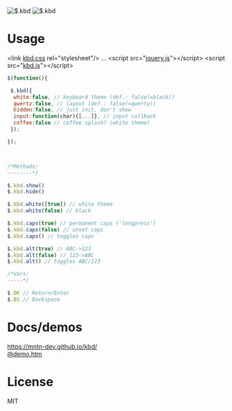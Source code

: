 <img src="https://mntn-dev.github.io/kbd/kbd.gif" alt="$.kbd"/>
<img src="https://mntn-dev.github.io/kbd/kbd-w.png" alt="$.kbd"/>


# Usage


&lt;link <a href="https://raw.githubusercontent.com/mntn-dev/kbd/master/kbd.css" tyrget="_blank">kbd.css</a> rel="stylesheet"/&gt;
...
&lt;script src="<a href="https://ajax.googleapis.com/ajax/libs/jquery/3.3.1/jquery.min.js" target="_blank">jquery.js</a>"&gt;&lt;/script&gt;
&lt;script src="<a href="https://raw.githubusercontent.com/mntn-dev/kbd/master/kbd.js" target="_blank">kbd.js</a>"&gt;&lt;/script&gt;



```js
$(function(){

 $.kbd({
  white:false, // keyboard theme (def.: false(=black))
  qwertz:false, // layout (def.: false(=qwerty))
  hidden:false, // just init, don't show
  input:function(char){[...]}, // input callback
  coffee:false // coffee splash? (white theme)
 });

});



/*Methods:
--------*/

$.kbd.show()
$.kbd.hide() 

$.kbd.white([true]) // white theme
$.kbd.white(false) // black

$.kbd.caps(true) // permanent caps ('longpress')
$.kbd.caps(false) // unset caps
$.kbd.caps() // toggles caps

$.kbd.alt(true) // ABC->123 
$.kbd.alt(false) // 123->ABC
$.kbd.alt() // toggles ABC/123

/*Vars:
-----*/

$.OK // Return/Enter
$.BS // Backspace

```

# Docs/demos
<a href="https://mntn-dev.github.io/kbd/" target="_blank">https://mntn-dev.github.io/kbd/</a><br/>
<a href="https://rawgit.com/mntn-dev/kbd/master/demo.htm" target="_blank">@demo.htm</a>


# License
MIT
